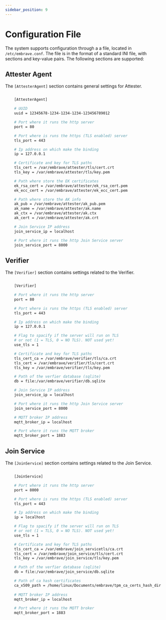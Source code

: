 ```yaml
---
sidebar_position: 9
---
```


# Configuration File

The system supports configuration through a a file, located in ``/etc/embrave.conf``. The file is in the format of a standard INI file, with sections and key-value pairs. The following sections are supported:

## Attester Agent


The ``[AttesterAgent]`` section contains general settings for Attester.

``` sh

    [AttesterAgent]

    # UUID
    uuid = 12345678-1234-1234-1234-123456789012

    # Port where it runs the http server
    port = 80

    # Port where is runs the https (TLS enabled) server
    tls_port = 443

    # Ip address on which make the binding
    ip = 127.0.0.1

    # Certificate and key for TLS paths
    tls_cert = /var/embrave/attester/tls/cert.crt
    tls_key = /var/embrave/attester/tls/key.pem

    # Path where store the EK certificates
    ek_rsa_cert = /var/embrave/attester/ek_rsa_cert.pem
    ek_ecc_cert = /var/embrave/attester/ek_ecc_cert.pem

    # Path where store the AK info
    ak_pub = /var/embrave/attester/ak_pub.pem
    ak_name = /var/embrave/attester/ak.name
    ak_ctx = /var/embrave/attester/ak.ctx
    ak_cert = /var/embrave/attester/ak.crt

    # Join Service IP address
    join_service_ip = localhost

    # Port where it runs the http Join Service server
    join_service_port = 8000
```

## Verifier

The ``[Verifier]`` section contains settings related to the Verifier.

``` sh

    [Verifier]

    # Port where it runs the http server
    port = 80

    # Port where is runs the https (TLS enabled) server
    tls_port = 443

    # Ip address on which make the binding
    ip = 127.0.0.1

    # Flag to spacify if the server will run on TLS
    # or not (1 = TLS, 0 = NO TLS). NOT used yet!
    use_tls = 1

    # Certificate and key for TLS paths
    tls_cert_ca = /var/embrave/verifier/tls/ca.crt
    tls_cert = /var/embrave/verifier/tls/cert.crt
    tls_key = /var/embrave/verifier/tls/key.pem

    # Path of the verfier database (sqlite)
    db = file:/var/embrave/verifier/db.sqlite

    # Join Service IP address
    join_service_ip = localhost

    # Port where it runs the http Join Service server
    join_service_port = 8000

    # MQTT broker IP address
    mqtt_broker_ip = localhost

    # Port where it runs the MQTT broker
    mqtt_broker_port = 1883
```

## Join Service

The ``[JoinService]`` section contains settings related to the Join Service.

``` sh

    [JoinService]

    # Port where it runs the http server
    port = 8000

    # Port where is runs the https (TLS enabled) server
    tls_port = 443

    # Ip address on which make the binding
    ip = localhost

    # Flag to spacify if the server will run on TLS
    # or not (1 = TLS, 0 = NO TLS). NOT used yet!
    use_tls = 1

    # Certificate and key for TLS paths
    tls_cert_ca = /var/embrave/join_servicetls/ca.crt
    tls_cert = /var/embrave/join_service/tls/cert.crt
    tls_key = /var/embrave/join_service/tls/key.pem

    # Path of the verfier database (sqlite)
    db = file:/var/embrave/join_service/db.sqlite

    # Path of ca hash certificates
    ca_x509_path = /home/linux/Documents/embrave/tpm_ca_certs_hash_dir
  
    # MQTT broker IP address
    mqtt_broker_ip = localhost

    # Port where it runs the MQTT broker
    mqtt_broker_port = 1883
```